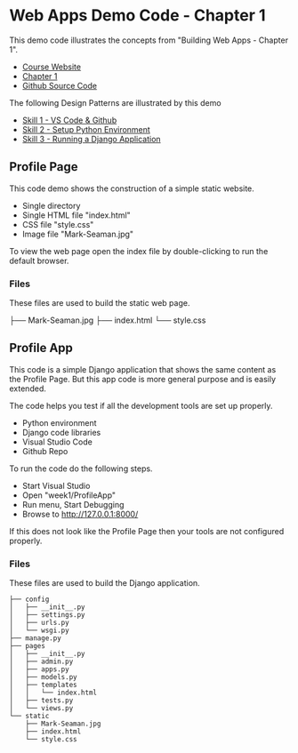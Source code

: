 # Web Apps Demo Code  - Chapter 1

This demo code illustrates the concepts from "Building Web Apps - Chapter 1".

* [Course Website](https://shrinking-world.com/course/bacs350)
* [Chapter 1](https://shrinking-world.com/course/bacs350/chapter/1)
* [Github Source Code](https://github.com/Mark-Seaman/BACS350/tree/main/week1)

The following Design Patterns are illustrated by this demo

* [Skill 1 - VS Code & Github](https://shrinking-world.com/course/bacs350/skill/1)
* [Skill 2 - Setup Python Environment](https://shrinking-world.com/course/bacs350/skill/2)
* [Skill 3 - Running a Django Application](https://shrinking-world.com/course/bacs350/skill/3)



## Profile Page

This code demo shows the construction of a simple static website.

* Single directory
* Single HTML file "index.html"
* CSS file "style.css"
* Image file "Mark-Seaman.jpg"

To view the web page open the index file by double-clicking to run the 
default browser.

### Files

These files are used to build the static web page.

├── Mark-Seaman.jpg
├── index.html
└── style.css


## Profile App

This code is a simple Django application that shows the same content as the 
Profile Page.  But this app code is more general purpose and is easily extended.

The code helps you test if all the development tools are set up properly.

* Python environment
* Django code libraries
* Visual Studio Code
* Github Repo

To run the code do the following steps.

* Start Visual Studio
* Open "week1/ProfileApp"
* Run menu, Start Debugging
* Browse to http://127.0.0.1:8000/

If this does not look like the Profile Page then your tools are not configured
properly.


### Files

These files are used to build the Django application.

    ├── config
    │   ├── __init__.py
    │   ├── settings.py
    │   ├── urls.py
    │   └── wsgi.py
    ├── manage.py
    ├── pages
    │   ├── __init__.py
    │   ├── admin.py
    │   ├── apps.py
    │   ├── models.py
    │   ├── templates
    │   │   └── index.html
    │   ├── tests.py
    │   └── views.py
    └── static
        ├── Mark-Seaman.jpg
        ├── index.html
        └── style.css
